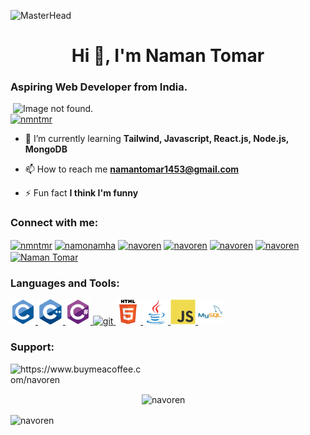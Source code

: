 ![MasterHead](https://images-wixmp-ed30a86b8c4ca887773594c2.wixmp.com/f/7a5a3db7-fb07-4532-aa4c-93f5a5d5d651/dak30pj-14691a0b-8032-47b7-880c-aa46d5c18c0e.gif?token=eyJ0eXAiOiJKV1QiLCJhbGciOiJIUzI1NiJ9.eyJzdWIiOiJ1cm46YXBwOjdlMGQxODg5ODIyNjQzNzNhNWYwZDQxNWVhMGQyNmUwIiwiaXNzIjoidXJuOmFwcDo3ZTBkMTg4OTgyMjY0MzczYTVmMGQ0MTVlYTBkMjZlMCIsIm9iaiI6W1t7InBhdGgiOiJcL2ZcLzdhNWEzZGI3LWZiMDctNDUzMi1hYTRjLTkzZjVhNWQ1ZDY1MVwvZGFrMzBwai0xNDY5MWEwYi04MDMyLTQ3YjctODgwYy1hYTQ2ZDVjMThjMGUuZ2lmIn1dXSwiYXVkIjpbInVybjpzZXJ2aWNlOmZpbGUuZG93bmxvYWQiXX0.7WSBZQNS7AUiTY0rh9jhBOUQ3g3yG0VIgtZFGpLBh6k)
<h1 align="center">Hi 👋, I'm Naman Tomar</h1>
<h3 align="left">Aspiring Web Developer from India.</h3>
<img align = "right" width = "500" src="https://media.tenor.com/-UygBh3nnfEAAAAC/coding.gif" alt="Image not found.">


<p align="left"> <a href="https://twitter.com/nmntmr" target="blank"><img src="https://img.shields.io/twitter/follow/nmntmr?logo=twitter&style=for-the-badge" alt="nmntmr" /></a> </p>

- 🌱 I’m currently learning **Tailwind, Javascript, React.js, Node.js, MongoDB**

- 📫 How to reach me **namantomar1453@gmail.com**

- ⚡ Fun fact **I think I'm funny**

<h3 align="left">Connect with me:</h3>
<p align="left">
<a href="https://twitter.com/nmntmr" target="blank"><img align="center" src="https://raw.githubusercontent.com/rahuldkjain/github-profile-readme-generator/master/src/images/icons/Social/twitter.svg" alt="nmntmr" height="30" width="40" /></a>
<a href="https://instagram.com/namonamha" target="blank"><img align="center" src="https://raw.githubusercontent.com/rahuldkjain/github-profile-readme-generator/master/src/images/icons/Social/instagram.svg" alt="namonamha" height="30" width="40" /></a>
<a href="https://www.codechef.com/users/navoren" target="blank"><img align="center" src="https://cdn.jsdelivr.net/npm/simple-icons@3.1.0/icons/codechef.svg" alt="navoren" height="30" width="40" /></a>
<a href="https://www.hackerrank.com/navoren" target="blank"><img align="center" src="https://raw.githubusercontent.com/rahuldkjain/github-profile-readme-generator/master/src/images/icons/Social/hackerrank.svg" alt="navoren" height="30" width="40" /></a>
<a href="https://codeforces.com/profile/navoren" target="blank"><img align="center" src="https://raw.githubusercontent.com/rahuldkjain/github-profile-readme-generator/master/src/images/icons/Social/codeforces.svg" alt="navoren" height="30" width="40" /></a>
<a href="https://www.leetcode.com/navoren" target="blank"><img align="center" src="https://raw.githubusercontent.com/rahuldkjain/github-profile-readme-generator/master/src/images/icons/Social/leet-code.svg" alt="navoren" height="30" width="40" /></a>
<a href="https://www.linkedin.com/in/naman-tomar-n1453" target="blank"><img align="center" src="https://cdn-icons-png.flaticon.com/512/145/145807.png" alt="Naman Tomar" height="30" width="30" /></a>
</p>

<h3 align="left">Languages and Tools:</h3>
<p align="left"> <a href="https://www.cprogramming.com/" target="_blank" rel="noreferrer"> <img src="https://raw.githubusercontent.com/devicons/devicon/master/icons/c/c-original.svg" alt="c" width="40" height="40"/> </a> <a href="https://www.w3schools.com/cpp/" target="_blank" rel="noreferrer"> <img src="https://raw.githubusercontent.com/devicons/devicon/master/icons/cplusplus/cplusplus-original.svg" alt="cplusplus" width="40" height="40"/> </a> <a href="https://www.w3schools.com/cs/" target="_blank" rel="noreferrer"> <img src="https://raw.githubusercontent.com/devicons/devicon/master/icons/csharp/csharp-original.svg" alt="csharp" width="40" height="40"/> </a> <a href="https://git-scm.com/" target="_blank" rel="noreferrer"> <img src="https://www.vectorlogo.zone/logos/git-scm/git-scm-icon.svg" alt="git" width="40" height="40"/> </a> <a href="https://www.w3.org/html/" target="_blank" rel="noreferrer"> <img src="https://raw.githubusercontent.com/devicons/devicon/master/icons/html5/html5-original-wordmark.svg" alt="html5" width="40" height="40"/> </a> <a href="https://www.java.com" target="_blank" rel="noreferrer"> <img src="https://raw.githubusercontent.com/devicons/devicon/master/icons/java/java-original.svg" alt="java" width="40" height="40"/> </a> <a href="https://developer.mozilla.org/en-US/docs/Web/JavaScript" target="_blank" rel="noreferrer"> <img src="https://raw.githubusercontent.com/devicons/devicon/master/icons/javascript/javascript-original.svg" alt="javascript" width="40" height="40"/> </a> <a href="https://www.mysql.com/" target="_blank" rel="noreferrer"> <img src="https://raw.githubusercontent.com/devicons/devicon/master/icons/mysql/mysql-original-wordmark.svg" alt="mysql" width="40" height="40"/> </a> </p>

<h3 align="left">Support:</h3>
<p><a href="https://www.buymeacoffee.com/https://www.buymeacoffee.com/navoren"> <img align="left" src="https://cdn.buymeacoffee.com/buttons/v2/default-yellow.png" height="50" width="210" alt="https://www.buymeacoffee.com/navoren" /></a></p><br><br>

<p><img align="center" src="https://github-readme-stats.vercel.app/api/top-langs?username=navoren&show_icons=true&locale=en&layout=compact" alt="navoren" /></p>

<p><img align="center" src="https://github-readme-streak-stats.herokuapp.com/?user=navoren&" alt="navoren" /></p>
